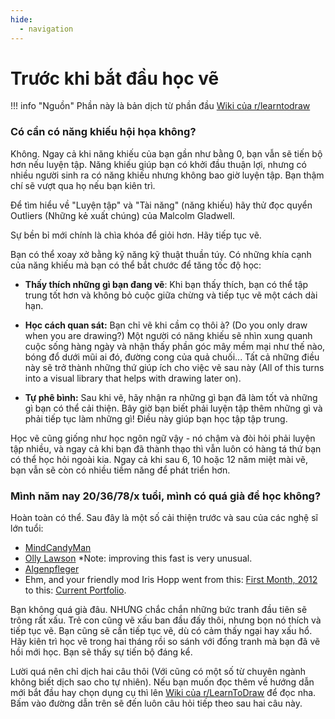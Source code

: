 ```yaml
---
hide:
  - navigation
---
```


# Trước khi bắt đầu học vẽ

!!! info "Nguồn"
    Phần này là bản dịch từ phần đầu [Wiki của r/learntodraw](https://www.reddit.com/r/learntodraw/wiki/index/)

### Có cần có năng khiếu hội họa không? 
Không. Ngay cả khi năng khiếu của bạn gần như bằng 0, bạn vẫn sẽ tiến bộ hơn nếu luyện tập. Năng khiếu giúp bạn có khởi đầu thuận lợi, nhưng có nhiều người sinh ra có năng khiếu nhưng không bao giờ luyện tập. Bạn thậm chí sẽ vượt qua họ nếu bạn kiên trì. 

Để tìm hiểu về "Luyện tập" và "Tài năng" (năng khiếu) hãy thử đọc quyển Outliers (Những kẻ xuất chúng) của Malcolm Gladwell. 

Sự bền bỉ mới chính là chìa khóa để giỏi hơn. Hãy tiếp tục vẽ. 

Bạn có thể xoay xở bằng kỹ năng kỹ thuật thuần túy. Có những khía cạnh của năng khiếu mà bạn có thể bắt chước để tăng tốc độ học: 

- **Thấy thích những gì bạn đang vẽ**: Khi bạn thấy thích, bạn có thể tập trung tốt hơn và không bỏ cuộc giữa chừng và tiếp tục vẽ một cách dài hạn. 
- **Học cách quan sát:** Bạn chỉ vẽ khi cầm cọ thôi à? (Do you only draw when you are drawing?) Một người có năng khiếu sẽ nhìn xung quanh cuộc sống hàng ngày và nhận thấy phần góc mây mềm mại như thế nào, bóng đổ dưới mũi ai đó, đường cong của quả chuối... Tất cả những điều này sẽ trở thành những thứ giúp ích cho việc vẽ sau này (All of this turns into a visual library that helps with drawing later on). 

- **Tự phê bình:** Sau khi vẽ, hãy nhận ra những gì bạn đã làm tốt và những gì bạn có thể cải thiện. Bây giờ bạn biết phải luyện tập thêm những gì và phải tiếp tục làm những gì! Điều này giúp bạn học tập tập trung. 

Học vẽ cũng giống như học ngôn ngữ vậy - nó chậm và đòi hỏi phải luyện tập nhiều, và ngay cả khi bạn đã thành thạo thì vẫn luôn có hàng tá thứ bạn có thể học hỏi ngoài kia. Ngay cả khi sau 6, 10 hoặc 12 năm miệt mài vẽ, bạn vẫn sẽ còn có nhiều tiềm năng để phát triển hơn. 

### Mình năm nay 20/36/78/x tuổi, mình có quá già để học không?

Hoàn toàn có thể. Sau đây là một số cải thiện trước và sau của các nghệ sĩ lớn tuổi: 

- [MindCandyMan](https://i.warosu.org/data/ic/img/0019/51/1421950793573.jpg)
- [Olly Lawson](http://i.imgur.com/VA3Ne.jpg) *Note: improving this fast is very unusual.
- [Algenpfleger](https://imgur.com/ZUCFkNN)
- Ehm, and your friendly mod Iris Hopp went from this: [First Month, 2012](http://www.colourcow.com/first-month/) to this: [Current Portfolio](http://www.irishopp.com/).

Bạn không quá già đâu. NHƯNG chắc chắn những bức tranh đầu tiên sẽ trông rất xấu. Trẻ con cũng vẽ xấu ban đầu đấy thôi, nhưng bọn nó thích và tiếp tục vẽ. Bạn cũng sẽ cần tiếp tục vẽ, dù có cảm thấy ngại hay xấu hổ. Hãy kiên trì học vẽ trong hai tháng rồi so sánh với đống tranh mà bạn đã vẽ hồi mới học. Bạn sẽ thấy sự tiến bộ đáng kể.

Lười quá nên chỉ dịch hai câu thôi (Với cũng có một số từ chuyên ngành không biết dịch sao cho tự nhiên). Nếu bạn muốn đọc thêm về hướng dẫn mới bắt đầu hay chọn dụng cụ thì lên [Wiki của r/LearnToDraw](https://old.reddit.com/r/learntodraw/wiki/index#wiki_is_it_okay_to_start_with_digital_if_i.27m_new_to_drawing.3F) để đọc nha. Bấm vào đường dẫn trên sẽ đến luôn câu hỏi tiếp theo sau hai câu này.